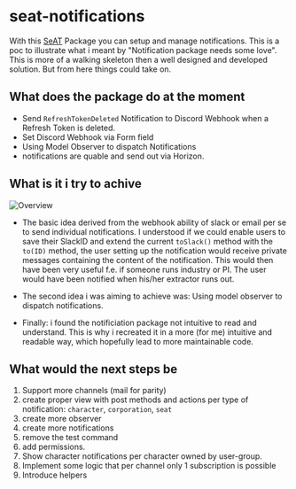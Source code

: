 # seat-notifications
With this [SeAT](https://github.com/eveseat/seat) Package you can setup and manage notifications. This is a poc to illustrate what i meant by "Notification package needs some love". This is more of a walking skeleton then a well designed and developed solution. But from here things could take on.

## What does the package do at the moment
* Send `RefreshTokenDeleted` Notification to Discord Webhook when a Refresh Token is deleted.
* Set Discord Webhook via Form field
* Using Model Observer to dispatch Notifications
* notifications are quable and send out via Horizon. 

## What is it i try to achive

![Overview](https://i.imgur.com/aW5oDjd.png) 

* The basic idea derived from the webhook ability of slack or email per se to send individual notifications. I understood if we could enable users to save their SlackID and extend the current `toSlack()` method with the `to(ID)` method, the user setting up the notification would receive private messages containing the content of the notification. 
This would then have been very useful f.e. if someone runs industry or PI. The user would have been notified when his/her extractor runs out.

* The second idea i was aiming to achieve was: Using model observer to dispatch notifications. 

* Finally: i found the notificiation package not intuitive to read and understand. This is why i recreated it in a more (for me) intuitive and readable way, which hopefully lead to more maintainable code.

## What would the next steps be

1. Support more channels (mail for parity)
2. create proper view with post methods and actions per type of notification: `character`, `corporation`, `seat`
3. create more observer
4. create more notifications
5. remove the test command
6. add permissions.
8. Show character notifications per character owned by user-group.
9. Implement some logic that per channel only 1 subscription is possible
10. Introduce helpers
